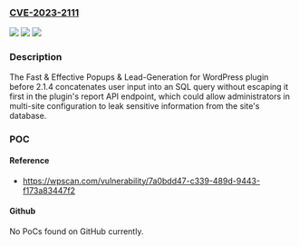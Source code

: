 ### [CVE-2023-2111](https://cve.mitre.org/cgi-bin/cvename.cgi?name=CVE-2023-2111)
![](https://img.shields.io/static/v1?label=Product&message=Fast%20%26%20Effective%20Popups%20%26%20Lead-Generation%20for%20WordPress&color=blue)
![](https://img.shields.io/static/v1?label=Version&message=0%3C%202.1.4%20&color=brighgreen)
![](https://img.shields.io/static/v1?label=Vulnerability&message=CWE-89%20SQL%20Injection&color=brighgreen)

### Description

The Fast & Effective Popups & Lead-Generation for WordPress plugin before 2.1.4 concatenates user input into an SQL query without escaping it first in the plugin's report API endpoint, which could allow administrators in multi-site configuration to leak sensitive information from the site's database.

### POC

#### Reference
- https://wpscan.com/vulnerability/7a0bdd47-c339-489d-9443-f173a83447f2

#### Github
No PoCs found on GitHub currently.

